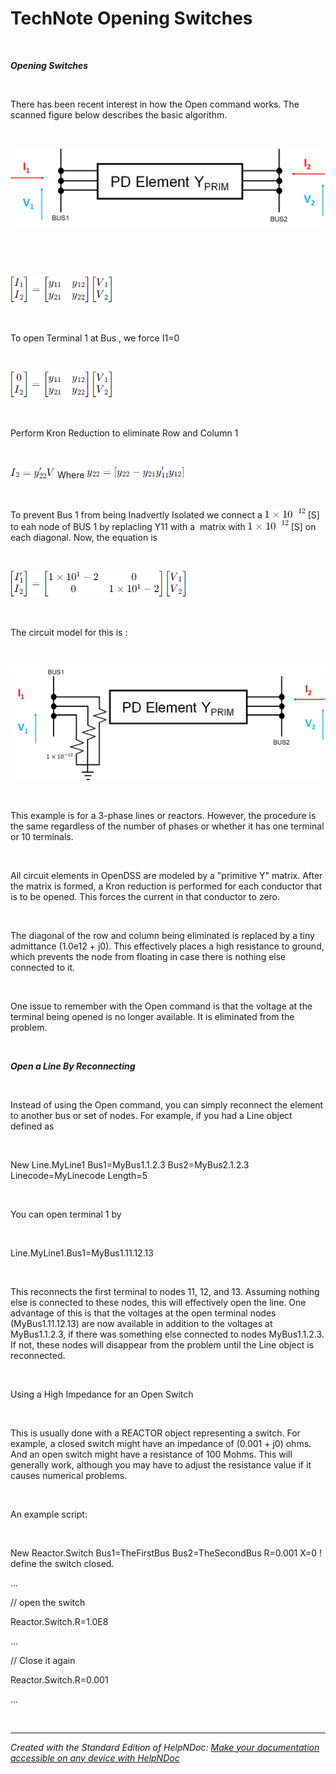 # TechNote Opening Switches

&nbsp;

***Opening Switches***

&nbsp;

There has been recent interest in how the Open command works. The scanned figure below describes the basic algorithm.

&nbsp;

![Image](<lib/NewItem74.png>)

&nbsp;

&nbsp;

![Image](<lib/eq10.png>)

&nbsp;

To open Terminal 1 at Bus , we force I1=0&nbsp;

&nbsp;

![Image](<lib/eq11.png>)

&nbsp;

Perform Kron Reduction to eliminate Row and Column 1&nbsp;

&nbsp;

![Image](<lib/eq12.png>) Where ![Image](<lib/eq13.png>)

&nbsp;

To prevent Bus 1 from being Inadvertly Isolated we connect a ![Image](<lib/eq14.png>) \[S\] to eah node of BUS 1 by replacling Y11 with a&nbsp; matrix with ![Image](<lib/eq14.png>) \[S\] on each diagonal. Now, the equation is&nbsp;

&nbsp;

![Image](<lib/eq35.png>)

&nbsp;

The circuit model for this is :&nbsp;

&nbsp;

![Image](<lib/NewItem75.png>)

&nbsp;

This example is for a 3-phase lines or reactors. However, the procedure is the same regardless of the number of phases or whether it has one terminal or 10 terminals.

&nbsp;

All circuit elements in OpenDSS are modeled by a "primitive Y" matrix. After the matrix is formed, a Kron reduction is performed for each conductor that is to be opened. This forces the current in that conductor to zero.

&nbsp;

The diagonal of the row and column being eliminated is replaced by a tiny admittance (1.0e12 + j0). This effectively places a high resistance to ground, which prevents the node from floating in case there is nothing else connected to it.

&nbsp;

One issue to remember with the Open command is that the voltage at the terminal being opened is no longer available. It is eliminated from the problem.

&nbsp;

***Open a Line By Reconnecting***

&nbsp;

Instead of using the Open command, you can simply reconnect the element to another bus or set of nodes. For example, if you had a Line object defined as

&nbsp;

New Line.MyLine1 Bus1=MyBus1.1.2.3 Bus2=MyBus2.1.2.3 Linecode=MyLinecode Length=5

&nbsp;

You can open terminal 1 by

&nbsp;

Line.MyLine1.Bus1=MyBus1.11.12.13

&nbsp;

This reconnects the first terminal to nodes 11, 12, and 13. Assuming nothing else is connected to these nodes, this will effectively open the line. One advantage of this is that the voltages at the open terminal nodes (MyBus1.11.12.13) are now available in addition to the voltages at MyBus1.1.2.3, if there was something else connected to nodes MyBus1.1.2.3. If not, these nodes will disappear from the problem until the Line object is reconnected.

&nbsp;

Using a High Impedance for an Open Switch

&nbsp;

This is usually done with a REACTOR object representing a switch. For example, a closed switch might have an impedance of (0.001 + j0) ohms. And an open switch might have a resistance of 100 Mohms. This will generally work, although you may have to adjust the resistance value if it causes numerical problems.

&nbsp;

An example script:

&nbsp;

New Reactor.Switch Bus1=TheFirstBus Bus2=TheSecondBus R=0.001 X=0 \! define the switch closed.

...

// open the switch

Reactor.Switch.R=1.0E8

...

// Close it again

Reactor.Switch.R=0.001

...

&nbsp;


***
_Created with the Standard Edition of HelpNDoc: [Make your documentation accessible on any device with HelpNDoc](<https://www.helpndoc.com/feature-tour/produce-html-websites/>)_
